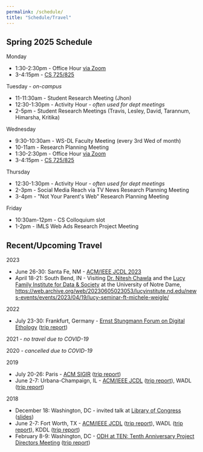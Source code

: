 ```yaml
---
permalink: /schedule/
title: "Schedule/Travel"
---
```


## Spring 2025 Schedule

Monday

* 1:30-2:30pm - Office Hour [via Zoom](https://odu.zoom.us/j/96490523173?pwd=jrGXkzTq81UyavD0lqkQu2mfqyRzbi.1)
* 3-4:15pm - [CS 725/825](https://weiglemc.github.io/teaching/2025-spr-cs725825)

Tuesday - *on-campus*

* 11-11:30am - Student Research Meeting (Jhon)
* 12:30-1:30pm - Activity Hour - *often used for dept meetings*
* 2-5pm - Student Research Meetings (Travis, Lesley, David, Tarannum, Himarsha, Kritika)

Wednesday

* 9:30-10:30am - WS-DL Faculty Meeting (every 3rd Wed of month)
* 10-11am - Research Planning Meeting
* 1:30-2:30pm - Office Hour [via Zoom](https://odu.zoom.us/j/96490523173?pwd=jrGXkzTq81UyavD0lqkQu2mfqyRzbi.1)
* 3-4:15pm - [CS 725/825](https://weiglemc.github.io/teaching/2025-spr-cs725825)

Thursday

* 12:30-1:30pm - Activity Hour - *often used for dept meetings*
* 2-3pm - Social Media Reach via TV News Research Planning Meeting
* 3-4pm - "Not Your Parent's Web" Research Planning Meeting

Friday

* 10:30am-12pm - CS Colloquium slot
* 1-2pm - IMLS Web Ads Research Project Meeting

## Recent/Upcoming Travel

2023

* June 26-30: Santa Fe, NM - [ACM/IEEE JCDL 2023](https://2023.jcdl.org/)
* April 18-21: South Bend, IN - Visiting [Dr. Nitesh Chawla](https://lucyinstitute.nd.edu/people/leadership-team/nitesh-chawla/) and the [Lucy Family Institute for Data & Society](https://lucyinstitute.nd.edu/) at the University of Notre Dame, <https://web.archive.org/web/20230605023053/lucyinstitute.nd.edu/news-events/events/2023/04/19/lucy-seminar-ft-michele-weigle/>

2022

* July 23-30: Frankfurt, Germany  - [Ernst Stungmann Forum on Digital Ethology](https://www.esforum.de/forums/ESF34_Digital_Ethology.html) ([trip report](https://ws-dl.blogspot.com/2022/08/2022-08-03-ernst-strungmann-forum-on.html))

2021 - *no travel due to COVID-19*

2020 - *cancelled due to COVID-19*

2019

* July 20-26: Paris - [ACM SIGIR](http://sigir.org/sigir2019/) ([trip report](https://ws-dl.blogspot.com/2019/07/2019-07-30-sigir-2019-in-paris-trip.html))
* June 2-7: Urbana-Champaign, IL - [ACM/IEEE JCDL](http://2019.jcdl.org) ([trip report](https://ws-dl.blogspot.com/2019/06/2019-06-05-joint-conference-on-digital.html)), WADL ([trip report](https://ws-dl.blogspot.com/2019/06/2019-06-20-web-archiving-and-digital.html))

2018

* December 18: Washington, DC - invited talk at [Library of Congress](https://www.loc.gov) ([slides](https://www.slideshare.net/mweigle/wsdls-work-towards-enabling-personal-use-of-web-archives-126145392))
* June 2-7: Fort Worth, TX - [ACM/IEEE JCDL](http://2018.jcdl.org) ([trip report](http://ws-dl.blogspot.com/2018/06/2018-06-08-joint-conference-on-digital_8.html)), WADL ([trip report](http://ws-dl.blogspot.com/2018/06/2018-06-11-web-archive-and-digital.html)), KDDL ([trip report](http://ws-dl.blogspot.com/2018/06/2018-06-11-knowledge-discovery-from.html))
* February 8-9: Washington, DC - [ODH at TEN: Tenth Anniversary Project Directors Meeting](https://www.neh.gov/divisions/odh/grant-news/odh-ten-our-tenth-anniversary-project-directors-meeting) ([trip report](http://ws-dl.blogspot.com/2018/03/2018-03-12-neh-odh-project-directors.html))
